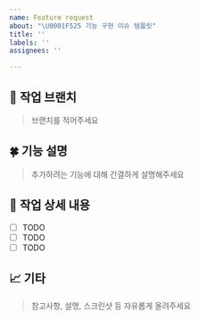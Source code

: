 ```yaml
---
name: Feature request
about: "\U0001F525 기능 구현 이슈 템플릿"
title: ''
labels: ''
assignees: ''

---
```


## 💭 작업 브랜치
> 브랜치를 적어주세요

## 🍀 기능 설명
> 추가하려는 기능에 대해 간결하게 설명해주세요

## 🎀 작업 상세 내용
- [ ] TODO
- [ ] TODO
- [ ] TODO

## 📈 기타
> 참고사항, 설명, 스크린샷 등 자유롭게 올려주세요
